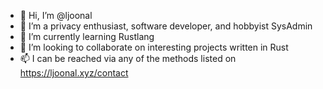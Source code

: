 - 👋 Hi, I’m @ljoonal
- 👀 I’m a privacy enthusiast, software developer, and hobbyist SysAdmin
- 🌱 I’m currently learning Rustlang
- 💞️ I’m looking to collaborate on interesting projects written in Rust
- 📫 I can be reached via any of the methods listed on https://ljoonal.xyz/contact
